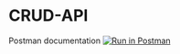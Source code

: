 # CRUD-API

Postman documentation 
[![Run in Postman](https://run.pstmn.io/button.svg)](https://app.getpostman.com/run-collection/24748835-720258d0-0f24-4055-9fed-a9de81a675dc?action=collection%2Ffork&collection-url=entityId%3D24748835-720258d0-0f24-4055-9fed-a9de81a675dc%26entityType%3Dcollection%26workspaceId%3D1080f350-a1d2-4833-917c-38bbe8f5514a)
